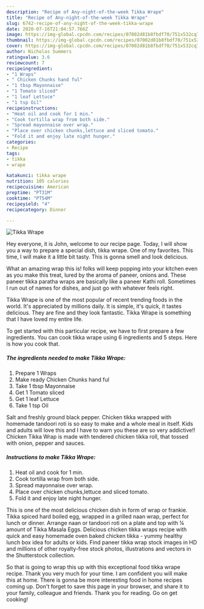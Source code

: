 ```yaml
---
description: "Recipe of Any-night-of-the-week Tikka Wrape"
title: "Recipe of Any-night-of-the-week Tikka Wrape"
slug: 6742-recipe-of-any-night-of-the-week-tikka-wrape
date: 2020-07-16T21:04:57.766Z
image: https://img-global.cpcdn.com/recipes/07002d81b8fbdf70/751x532cq70/tikka-wrape-recipe-main-photo.jpg
thumbnail: https://img-global.cpcdn.com/recipes/07002d81b8fbdf70/751x532cq70/tikka-wrape-recipe-main-photo.jpg
cover: https://img-global.cpcdn.com/recipes/07002d81b8fbdf70/751x532cq70/tikka-wrape-recipe-main-photo.jpg
author: Nicholas Summers
ratingvalue: 3.6
reviewcount: 7
recipeingredient:
- "1 Wraps"
- " Chicken Chunks hand ful"
- "1 tbsp Mayonnaise"
- "1 Tomato sliced"
- "1 leaf Lettuce"
- "1 tsp Oil"
recipeinstructions:
- "Heat oil and cook for 1 min."
- "Cook tortilla wrap from both side."
- "Spread mayonnaise over wrap."
- "Place over chicken chunks,lettuce and sliced tomato."
- "Fold it and enjoy late night hunger."
categories:
- Recipe
tags:
- tikka
- wrape

katakunci: tikka wrape 
nutrition: 105 calories
recipecuisine: American
preptime: "PT31M"
cooktime: "PT54M"
recipeyield: "4"
recipecategory: Dinner

---
```



![Tikka Wrape](https://img-global.cpcdn.com/recipes/07002d81b8fbdf70/751x532cq70/tikka-wrape-recipe-main-photo.jpg)

Hey everyone, it is John, welcome to our recipe page. Today, I will show you a way to prepare a special dish, tikka wrape. One of my favorites. This time, I will make it a little bit tasty. This is gonna smell and look delicious.

What an amazing wrap this is! folks will keep popping into your kitchen even as you make this treat, lured by the aroma of paneer, onions and. These paneer tikka paratha wraps are basically like a paneer Kathi roll. Sometimes I run out of names for dishes, and just go with whatever feels right.

Tikka Wrape is one of the most popular of recent trending foods in the world. It's appreciated by millions daily. It is simple, it's quick, it tastes delicious. They are fine and they look fantastic. Tikka Wrape is something that I have loved my entire life.


To get started with this particular recipe, we have to first prepare a few ingredients. You can cook tikka wrape using 6 ingredients and 5 steps. Here is how you cook that.

<!--inarticleads1-->

##### The ingredients needed to make Tikka Wrape:

1. Prepare 1 Wraps
1. Make ready  Chicken Chunks hand ful
1. Take 1 tbsp Mayonnaise
1. Get 1 Tomato sliced
1. Get 1 leaf Lettuce
1. Take 1 tsp Oil


Salt and freshly ground black pepper. Chicken tikka wrapped with homemade tandoori roti is so easy to make and a whole meal in itself. Kids and adults will love this and I have to warn you these are so very addictive!! Chicken Tikka Wrap is made with tendered chicken tikka roll, that tossed with onion, pepper and sauces. 

<!--inarticleads2-->

##### Instructions to make Tikka Wrape:

1. Heat oil and cook for 1 min.
1. Cook tortilla wrap from both side.
1. Spread mayonnaise over wrap.
1. Place over chicken chunks,lettuce and sliced tomato.
1. Fold it and enjoy late night hunger.


This is one of the most delicious chicken dish in form of wrap or frankie. Tikka spiced hard boiled egg, wrapped in a grilled naan wrap, perfect for lunch or dinner. Arrange naan or tandoori roti on a plate and top with ¼ amount of Tikka Masala Eggs. Delicious chicken tikka wraps recipe with quick and easy homemade oven baked chicken tikka - yummy healthy lunch box idea for adults or kids. Find paneer tikka wrap stock images in HD and millions of other royalty-free stock photos, illustrations and vectors in the Shutterstock collection. 

So that is going to wrap this up with this exceptional food tikka wrape recipe. Thank you very much for your time. I am confident you will make this at home. There is gonna be more interesting food in home recipes coming up. Don't forget to save this page in your browser, and share it to your family, colleague and friends. Thank you for reading. Go on get cooking!

